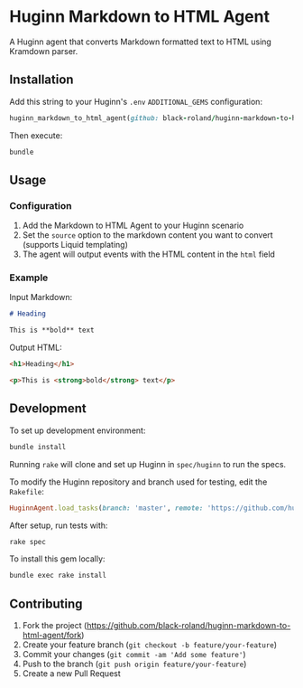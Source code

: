 # Huginn Markdown to HTML Agent

A Huginn agent that converts Markdown formatted text to HTML using Kramdown parser.

## Installation

Add this string to your Huginn's `.env` `ADDITIONAL_GEMS` configuration:

```ruby
huginn_markdown_to_html_agent(github: black-roland/huginn-markdown-to-html-agent)
```

Then execute:

```bash
bundle
```

## Usage

### Configuration

1. Add the Markdown to HTML Agent to your Huginn scenario
2. Set the `source` option to the markdown content you want to convert (supports Liquid templating)
3. The agent will output events with the HTML content in the `html` field

### Example

Input Markdown:
```markdown
# Heading

This is **bold** text
```

Output HTML:
```html
<h1>Heading</h1>

<p>This is <strong>bold</strong> text</p>
```

## Development

To set up development environment:

```bash
bundle install
```

Running `rake` will clone and set up Huginn in `spec/huginn` to run the specs.

To modify the Huginn repository and branch used for testing, edit the `Rakefile`:

```ruby
HuginnAgent.load_tasks(branch: 'master', remote: 'https://github.com/huginn/huginn.git')
```

After setup, run tests with:

```bash
rake spec
```

To install this gem locally:

```bash
bundle exec rake install
```

## Contributing

1. Fork the project (https://github.com/black-roland/huginn-markdown-to-html-agent/fork)
2. Create your feature branch (`git checkout -b feature/your-feature`)
3. Commit your changes (`git commit -am 'Add some feature'`)
4. Push to the branch (`git push origin feature/your-feature`)
5. Create a new Pull Request
